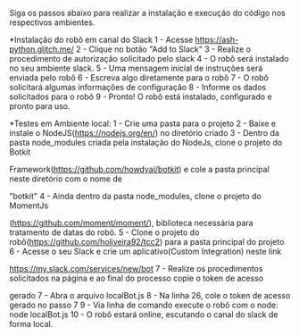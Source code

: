 Siga os passos abaixo para realizar a instalação e execução do código nos respectivos ambientes.

*Instalação do robô em canal do Slack
1 - Acesse https://ash-python.glitch.me/
2 - Clique no botão "Add to Slack"
3 - Realize o procedimento de autorização solicitado pelo slack
4 - O robô será instalado no seu ambiente slack.
5 - Uma mensagem inicial de instruções será enviada pelo robô
6 - Escreva algo diretamente para o robô
7 - O robô solicitará algumas informações de configuração
8 - Informe os dados solicitados para o robô
9 - Pronto! O robô está instalado, configurado e pronto para uso.


*Testes em Ambiente local:
1 - Crie uma pasta para o projeto
2 - Baixe e instale o NodeJS(https://nodejs.org/en/) no diretório criado
3 - Dentro da pasta node_modules criada pela instalação do NodeJs, clone o projeto do Botkit 

Framework(https://github.com/howdyai/botkit) e cole a pasta principal neste diretório com o nome de 

"botkit"
4 - Ainda dentro da pasta node_modules, clone o projeto do MomentJs

(https://github.com/moment/moment/), biblioteca necessária para tratamento de datas do robô.
5 - Clone o projeto do robô(https://github.com/holiveira92/tcc2) para a pasta principal do projeto
6 - Acesse o seu Slack e crie um aplicativo(Custom Integration) neste link 

https://my.slack.com/services/new/bot 
7 - Realize os procedimentos solicitados na página e ao final do processo copie o token de acesso 

gerado
7 - Abra o arquivo localBot.js
8 - Na linha 26, cole o token de acesso gerado no passo 7
9 - Via linha de comando execute o robô com o node: node localBot.js
10 - O robô estará online, escutando o canal do slack de forma local.

